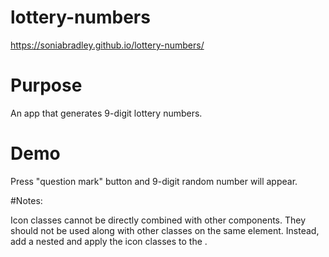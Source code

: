 # lottery-numbers

https://soniabradley.github.io/lottery-numbers/

# Purpose

An app that generates 9-digit lottery numbers.

# Demo

Press "question mark" button and 9-digit random number will appear.

#Notes:

Icon classes cannot be directly combined with other components. They should not be used along with other classes on the same element. Instead, add a nested <span> and apply the icon classes to the <span>.
